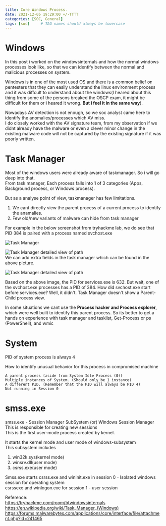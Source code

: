 ```yaml
---
title: Core Windows Process.
date: 2021-12-05 19:29:00 +/-TTTT
categories: [SOC, General]
tags: [soc]     # TAG names should always be lowercase
---
```

# Windows
In this post i worked on the windowsinternals and how the normal windows processes look like, so that we can identify between the normal and malicious processes on system.  

Windows is in one of the most used OS and there is a common belief on pentesters that they can easily understand the linux environment process and it was diffcult to understand about the windows(I heared about this thing from some of the persons breaked the OSCP exam, it might be difficult for them or i heared it wrong. **But i feel it in the same way**).  

Nowadays AV detection is not enough, so we soc analyst came here to identify the anomalies/processes which AV miss.  
I do closely worked with the AV signature team, from my observation if we didnt already have the malware or even a clever minor change in the existing malware code will not be captured by the existing signature if it was poorly written.    


# Task Manager  
Most of the windows users were already aware of taskmanager. So i will go deep into that.  
From task manager, Each process falls into 1 of 3 categories (Apps, Background process, or Windows process).  

But as a analyse point of view, taskmanager has few limitations.
1. We cant directly view the parent process of a current process to identify the anamalies.
2. Few old/new variants of malware can hide from task manager

For example in the below screenshot from tryhackme lab, we do see that PID 384 is paired with a process named svchost.exe  

![Task Manager](https://drive.google.com/uc?export=view&id=1fsGYIiAYWL5rBvIR9Tn8O_6hRvziZ5X3)  


![Task Manager detailed view of path](https://drive.google.com/uc?export=view&id=12dmESvWmKVMuZEzpT7x9BpxnAXpLssOK)  
We can add extra fields in the task manager which can be found in the above picture.   


![Task Manager detailed view of path](https://drive.google.com/uc?export=view&id=1ax_3ekELJntn1_r4oWtVuYgAUEkLhIH_)   


Based on the above image, the PID for services.exe is 632. But wait, one of the svchost.exe processes has a PID of 384. How did svchost.exe start before services.exe? Well, it didn't. Task Manager doesn't show a Parent-Child process view.   

In some situations we cant use the **Process hacker and Process explorer**, which were well built to identify this parent process. So its better to get a hands on experience with task manager and tasklist, Get-Process or ps (PowerShell), and wmic   


# System   

PID of system process is always 4    

How to identify unusual behavior for this process in compromised machine

    A parent process (aside from System Idle Process (0))
    Multiple instances of System. (Should only be 1 instance) 
    A different PID. (Remember that the PID will always be PID 4)
    Not running in Session 0

# smss.exe  

smss.exe - Session Manager SubSystem (or) Windows Session Manager
This is responsible for creating new sessions  
This is the first user-mode process created by kernel.  

It starts the kernel mode and user mode of windows-subsystem  
This subsystem includes
1. win32k.sys(kernel mode)
2. winsrv.dll(user mode)
3. csrss.exe(user mode)

Smss.exe starts csrss.exe and wininit.exe in session 0  - Isolated windows session for operating system  
csrssexe and winlogon.exe for session 1 - user session  


Reference:  
https://tryhackme.com/room/btwindowsinternals  
https://en.wikipedia.org/wiki/Task_Manager_(Windows)  
https://forums.malwarebytes.com/applications/core/interface/file/attachment.php?id=241465  
